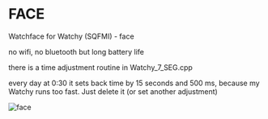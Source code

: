 # FACE

Watchface for Watchy (SQFMI) - face

no wifi, no bluetooth but long battery life

there is a time adjustment routine in Watchy_7_SEG.cpp

every day at 0:30 it sets back time by 15 seconds and 500 ms, because my Watchy runs too fast. Just delete it (or set another adjustment) 

![face](https://github.com/MartMarq/face/assets/139223739/11308c29-6dd0-446a-928d-08fd5fe89ad8)
